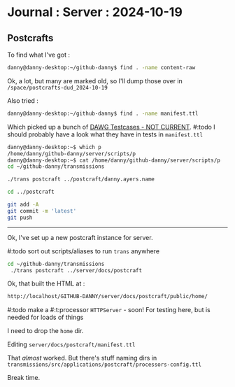 # Journal : Server : 2024-10-19

## Postcrafts

To find what I've got :
```sh
danny@danny-desktop:~/github-danny$ find . -name content-raw
```
Ok, a lot, but many are marked old, so I'll dump those over in `/space/postcrafts-dud_2024-10-19`

Also tried :
```sh
danny@danny-desktop:~/github-danny$ find . -name manifest.ttl
```
Which picked up a bunch of [DAWG Testcases - NOT CURRENT](https://www.w3.org/2001/sw/DataAccess/tests/). #:todo I should probably have a look what they have in tests in `manifest.ttl`

```sh
danny@danny-desktop:~$ which p
/home/danny/github-danny/server/scripts/p
danny@danny-desktop:~$ cat /home/danny/github-danny/server/scripts/p
cd ~/github-danny/transmissions

./trans postcraft ../postcraft/danny.ayers.name

cd ../postcraft

git add -A
git commit -m 'latest'
git push
```

---

Ok, I've set up a new postcraft instance for server.

#:todo sort out scripts/aliases to run `trans` anywhere

```sh
cd ~/github-danny/transmissions
 ./trans postcraft ../server/docs/postcraft
 ```

Ok, that built the HTML at :
```sh
http://localhost/GITHUB-DANNY/server/docs/postcraft/public/home/
```

 #:todo make a #:t:processor `HTTPServer` - soon! For testing here, but is needed for loads of things

I need to drop the `home` dir.

Editing `server/docs/postcraft/manifest.ttl`

That *almost* worked. But there's stuff naming dirs in `transmissions/src/applications/postcraft/processors-config.ttl`

Break time.
